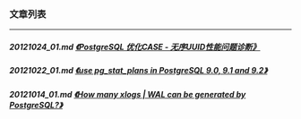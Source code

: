 ### 文章列表  
----  
##### 20121024_01.md   [《PostgreSQL 优化CASE - 无序UUID性能问题诊断》](20121024_01.md)  
##### 20121022_01.md   [《use pg_stat_plans in PostgreSQL 9.0, 9.1 and 9.2》](20121022_01.md)  
##### 20121014_01.md   [《How many xlogs | WAL can be generated by PostgreSQL?》](20121014_01.md)  
